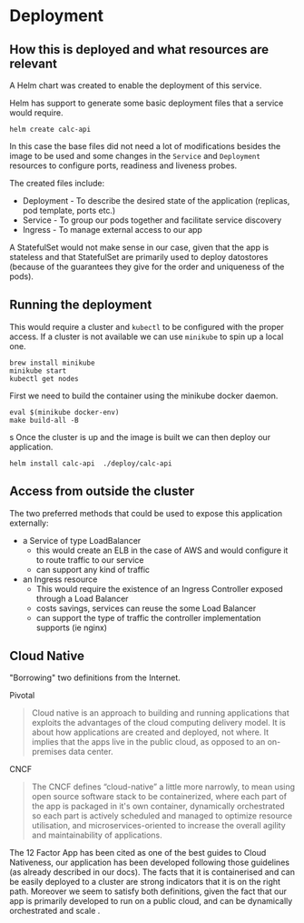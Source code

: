 # Deployment

## How this is deployed and what resources are relevant
A Helm chart was created to enable the deployment of this service. 

Helm has support to generate some basic deployment files that a service would require. 
```
helm create calc-api
```

In this case the base files did not need a lot of modifications besides the image to be used and some changes in the `Service` and `Deployment` resources to configure ports, readiness and liveness probes.

The created files include:
* Deployment - To describe the desired state of the application (replicas, pod template, ports etc.)
* Service - To group our pods together and facilitate service discovery
* Ingress - To manage external access to our app
  
A StatefulSet would not make sense in our case, given that the app is stateless and that StatefulSet are primarily used to deploy datostores (because of the guarantees they give for the order and uniqueness of the pods).

## Running the deployment 
This would require a cluster and `kubectl` to be configured with the proper access.
If a cluster is not available we can use `minikube` to spin up a local one.
```
brew install minikube
minikube start
kubectl get nodes
```

First we need to build the container using the minikube docker daemon.
```
eval $(minikube docker-env) 
make build-all -B
```
s
Once the cluster is up and the image is built we can then deploy our application.
```
helm install calc-api  ./deploy/calc-api
```
## Access from outside the cluster
The two preferred methods that could be used to expose this application externally: 
* a Service of type LoadBalancer
  * this would create an ELB in the case of AWS and would configure it to route traffic to our service
  * can support any kind of traffic
* an Ingress resource
  * This would require the existence of an Ingress Controller exposed through a Load Balancer
  * costs savings, services can reuse the some Load Balancer
  * can support the type of traffic the controller implementation supports (ie nginx)
  

## Cloud Native

"Borrowing" two definitions from the Internet.

Pivotal
>Cloud native is an approach to building and running applications that exploits the advantages of the cloud computing delivery model. It is about how  applications are created and deployed, not where. It implies that the apps live in the public cloud, as opposed to an on-premises data center.

CNCF
>The CNCF defines “cloud-native” a little more narrowly, to mean using open source software stack to be containerized, where each part of the app is packaged in it's own container, dynamically orchestrated so each part is actively scheduled and managed to optimize resource utilisation, and microservices-oriented to increase the overall agility and maintainability of applications.


The 12 Factor App has been cited as one of the best guides to Cloud Nativeness, our application has been developed following those guidelines (as already described in our docs). The facts that it is containerised and can be easily deployed to a cluster are strong indicators that it is on the right path. Moreover we seem to satisfy both definitions, given the fact that our app is primarily developed to run on a public cloud, and can be dynamically orchestrated and scale .